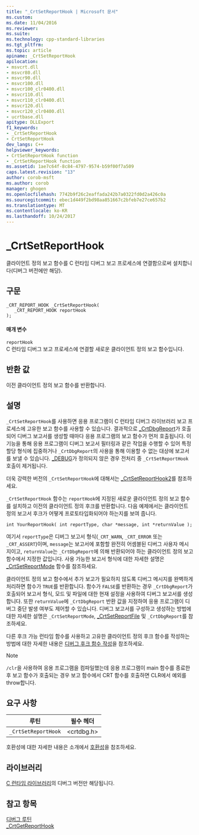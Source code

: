 ```yaml
---
title: "_CrtSetReportHook | Microsoft 문서"
ms.custom: 
ms.date: 11/04/2016
ms.reviewer: 
ms.suite: 
ms.technology: cpp-standard-libraries
ms.tgt_pltfrm: 
ms.topic: article
apiname: _CrtSetReportHook
apilocation:
- msvcrt.dll
- msvcr80.dll
- msvcr90.dll
- msvcr100.dll
- msvcr100_clr0400.dll
- msvcr110.dll
- msvcr110_clr0400.dll
- msvcr120.dll
- msvcr120_clr0400.dll
- ucrtbase.dll
apitype: DLLExport
f1_keywords:
- _CrtSetReportHook
- CrtSetReportHook
dev_langs: C++
helpviewer_keywords:
- CrtSetReportHook function
- _CrtSetReportHook function
ms.assetid: 1ae7c64f-8c84-4797-9574-b59f00f7a509
caps.latest.revision: "13"
author: corob-msft
ms.author: corob
manager: ghogen
ms.openlocfilehash: 7742b9f26c2eaffada242b7a0322fd0d2a426c0a
ms.sourcegitcommit: ebec1d449f2bd98aa851667c2bfeb7e27ce657b2
ms.translationtype: MT
ms.contentlocale: ko-KR
ms.lasthandoff: 10/24/2017
---
```

# <a name="crtsetreporthook"></a>_CrtSetReportHook
클라이언트 정의 보고 함수를 C 런타임 디버그 보고 프로세스에 연결함으로써 설치합니다(디버그 버전에만 해당).  
  
## <a name="syntax"></a>구문  
  
```  
_CRT_REPORT_HOOK _CrtSetReportHook(   
   _CRT_REPORT_HOOK reportHook   
);  
```  
  
#### <a name="parameters"></a>매개 변수  
 `reportHook`  
 C 런타임 디버그 보고 프로세스에 연결할 새로운 클라이언트 정의 보고 함수입니다.  
  
## <a name="return-value"></a>반환 값  
 이전 클라이언트 정의 보고 함수를 반환합니다.  
  
## <a name="remarks"></a>설명  
 `_CrtSetReportHook`를 사용하면 응용 프로그램이 C 런타임 디버그 라이브러리 보고 프로세스에 고유한 보고 함수를 사용할 수 있습니다. 결과적으로 [_CrtDbgReport](../../c-runtime-library/reference/crtdbgreport-crtdbgreportw.md)가 호출되어 디버그 보고서를 생성할 때마다 응용 프로그램의 보고 함수가 먼저 호출됩니다. 이 기능을 통해 응용 프로그램이 디버그 보고서 필터링과 같은 작업을 수행할 수 있어 특정 할당 형식에 집중하거나 `_CrtDbgReport`의 사용을 통해 이용할 수 없는 대상에 보고서를 보낼 수 있습니다. [_DEBUG](../../c-runtime-library/debug.md)가 정의되지 않은 경우 전처리 중 `_CrtSetReportHook` 호출이 제거됩니다.  
  
 더욱 강력한 버전의 `_CrtSetReportHook`에 대해서는 [_CrtSetReportHook2](../../c-runtime-library/reference/crtsetreporthook2-crtsetreporthookw2.md)를 참조하세요.  
  
 `_CrtSetReportHook` 함수는 `reportHook`에 지정된 새로운 클라이언트 정의 보고 함수를 설치하고 이전의 클라이언트 정의 후크를 반환합니다. 다음 예제에서는 클라이언트 정의 보고서 후크가 어떻게 프로토타입화되어야 하는지를 보여 줍니다.  
  
```  
int YourReportHook( int reportType, char *message, int *returnValue );  
```  
  
 여기서 `reportType`은 디버그 보고서 형식(`_CRT_WARN`, `_CRT_ERROR` 또는 `_CRT_ASSERT`)이며, `message`는 보고서에 포함할 완전히 어셈블된 디버그 사용자 메시지이고, `returnValue`는 `_CrtDbgReport`에 의해 반환되어야 하는 클라이언트 정의 보고 함수에서 지정한 값입니다. 사용 가능한 보고서 형식에 대한 자세한 설명은 [_CrtSetReportMode](../../c-runtime-library/reference/crtsetreportmode.md) 함수를 참조하세요.  
  
 클라이언트 정의 보고 함수에서 추가 보고가 필요하지 않도록 디버그 메시지를 완벽하게 처리하면 함수가 `TRUE`를 반환합니다. 함수가 `FALSE`를 반환하는 경우 `_CrtDbgReport`가 호출되어 보고서 형식, 모드 및 파일에 대한 현재 설정을 사용하여 디버그 보고서를 생성합니다. 또한 `returnValue`에 `_CrtDbgReport` 반환 값을 지정하여 응용 프로그램이 디버그 중단 발생 여부도 제어할 수 있습니다. 디버그 보고서를 구성하고 생성하는 방법에 대한 자세한 설명은 `_CrtSetReportMode`, [_CrtSetReportFile](../../c-runtime-library/reference/crtsetreportfile.md) 및 `_CrtDbgReport`를 참조하세요.  
  
 다른 후크 가능 런타임 함수를 사용하고 고유한 클라이언트 정의 후크 함수를 작성하는 방법에 대한 자세한 내용은 [디버그 후크 함수 작성](/visualstudio/debugger/debug-hook-function-writing)을 참조하세요.  
  
> [!NOTE]
>  `/clr`을 사용하여 응용 프로그램을 컴파일했는데 응용 프로그램이 main 함수를 종료한 후 보고 함수가 호출되는 경우 보고 함수에서 CRT 함수를 호출하면 CLR에서 예외를 throw합니다.  
  
## <a name="requirements"></a>요구 사항  
  
|루틴|필수 헤더|  
|-------------|---------------------|  
|`_CrtSetReportHook`|\<crtdbg.h>|  
  
 호환성에 대한 자세한 내용은 소개에서 [호환성](../../c-runtime-library/compatibility.md)을 참조하세요.  
  
## <a name="libraries"></a>라이브러리  
 [C 런타임 라이브러리](../../c-runtime-library/crt-library-features.md)의 디버그 버전만 해당됩니다.  
  
## <a name="see-also"></a>참고 항목  
 [디버그 루틴](../../c-runtime-library/debug-routines.md)   
 [_CrtGetReportHook](../../c-runtime-library/reference/crtgetreporthook.md)
